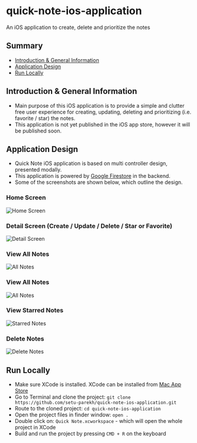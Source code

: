 # quick-note-ios-application
An iOS application to create, delete and prioritize the notes

## Summary
* [Introduction & General Information](#introduction--general-information)
* [Application Design](#application--design)
* [Run Locally](#run--locally)

## Introduction & General Information
- Main purpose of this iOS application is to provide a simple and clutter free user experience for creating, updating, deleting and prioritizing (i.e. favorite / star) the notes.
- This application is not yet published in the iOS app store, however it will be published soon.

## Application Design
- Quick Note iOS application is based on multi controller design, presented modally.
- This application is powered by [Google Firestore](https://cloud.google.com/firestore) in the backend.
- Some of the screenshots are shown below, which outline the design.

### Home Screen
![Home Screen](https://github.com/setu-parekh/neighborhood-classification/blob/main/Images/home-screen.png)

### Detail Screen (Create / Update / Delete / Star or Favorite)
![Detail Screen](https://github.com/setu-parekh/neighborhood-classification/blob/main/Images/detail-screen.png)

### View All Notes
![All Notes](https://github.com/setu-parekh/neighborhood-classification/blob/main/Images/view-all-notes.png)

### View All Notes
![All Notes](https://github.com/setu-parekh/neighborhood-classification/blob/main/Images/view-all-notes.png)

### View Starred Notes
![Starred Notes](https://github.com/setu-parekh/neighborhood-classification/blob/main/Images/view-only-starred-notes.png)

### Delete Notes
![Delete Notes](https://github.com/setu-parekh/neighborhood-classification/blob/main/Images/delete-notes.png)

## Run Locally
* Make sure XCode is installed. XCode can be installed from [Mac App Store](https://apps.apple.com/us/app/xcode/id497799835?mt=12)
* Go to Terminal and clone the project: `git clone https://github.com/setu-parekh/quick-note-ios-application.git`
* Route to the cloned project: `cd quick-note-ios-application`
* Open the project files in finder window: `open .`
* Double click on: `Quick Note.xcworkspace` - which will open the whole project in XCode
* Build and run the project by pressing `CMD + R` on the keyboard
